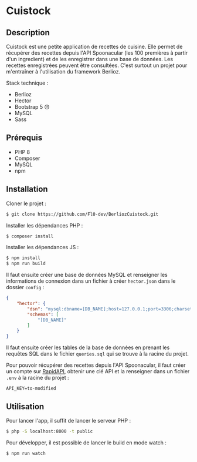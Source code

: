 # Cuistock

## Description

Cuistock est une petite application de recettes de cuisine. Elle permet de récupérer des recettes depuis l'API Spoonacular (les 100 premières à partir d'un ingredient) et de les enregistrer dans une base de données. Les recettes enregistrées peuvent être consultées.
C'est surtout un projet pour m'entraîner à l'utilisation du framework Berlioz.

Stack technique :
- Berlioz
- Hector
- Bootstrap 5 😓
- MySQL
- Sass

## Prérequis

- PHP 8
- Composer
- MySQL
- npm

## Installation

Cloner le projet :
```bash
$ git clone https://github.com/Fl0-dev/BerliozCuistock.git
```

Installer les dépendances PHP :
```bash
$ composer install
```

Installer les dépendances JS :
```bash
$ npm install
$ npm run build
```

Il faut ensuite créer une base de données MySQL et renseigner les informations de connexion dans un fichier à créer `hector.json` dans le dossier `config` :
```json
{
    "hector": {
        "dsn": "mysql:dbname=[DB_NAME];host=127.0.0.1;port=3306;charset=UTF8;user=[DB_USERNAME];password=[DB_PASSWORD]",
        "schemas": [
            "[DB_NAME]"
        ]
    }
}
```

Il faut ensuite créer les tables de la base de données en prenant les requêtes SQL dans le fichier `queries.sql` qui se trouve à la racine du projet.

Pour pouvoir récupérer des recettes depuis l'API Spoonacular, il faut créer un compte sur [RapidAPI](https://rapidapi.com/), obtenir une clé API et la renseigner dans un fichier `.env` à la racine du projet :
```
API_KEY=to-modified
```

## Utilisation
Pour lancer l'app, il suffit de lancer le serveur PHP :
```bash
$ php -S localhost:8000 -t public
```

Pour développer, il est possible de lancer le build en mode watch :
```bash
$ npm run watch
```

